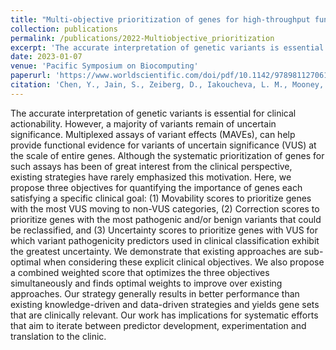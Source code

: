 ```yaml
---
title: "Multi-objective prioritization of genes for high-throughput functional assays towards improved clinical variant classification"
collection: publications
permalink: /publications/2022-Multiobjective_prioritization
excerpt: 'The accurate interpretation of genetic variants is essential for clinical actionability. However, a majority of variants remain of uncertain significance. Multiplexed assays of variant effects (MAVEs), can help provide functional evidence for variants of uncertain significance (VUS) at the scale of entire genes. Although the systematic prioritization of genes for such assays has been of great interest from the clinical perspective, existing strategies have rarely emphasized this motivation. Here, we propose three objectives for quantifying the importance of genes each satisfying a specific clinical goal: (1) Movability scores to prioritize genes with the most VUS moving to non-VUS categories, (2) Correction scores to prioritize genes with the most pathogenic and/or benign variants that could be reclassified, and (3) Uncertainty scores to prioritize genes with VUS for which variant pathogenicity predictors used in clinical classification exhibit the greatest uncertainty. We demonstrate that existing approaches are sub-optimal when considering these explicit clinical objectives. We also propose a combined weighted score that optimizes the three objectives simultaneously and finds optimal weights to improve over existing approaches. Our strategy generally results in better performance than existing knowledge-driven and data-driven strategies and yields gene sets that are clinically relevant. Our work has implications for systematic efforts that aim to iterate between predictor development, experimentation and translation to the clinic.'
date: 2023-01-07
venue: 'Pacific Symposium on Biocomputing'
paperurl: 'https://www.worldscientific.com/doi/pdf/10.1142/9789811270611_0030'
citation: 'Chen, Y., Jain, S., Zeiberg, D., Iakoucheva, L. M., Mooney, S. D., Radivojac, P., & Pejaver, V. (2022). Multi-objective prioritization of genes for high-throughput functional assays towards improved clinical variant classification. In PACIFIC SYMPOSIUM ON BIOCOMPUTING 2023: Kohala Coast, Hawaii, USA, 3–7 January 2023 (pp. 323-334).'
---
```

The accurate interpretation of genetic variants is essential for clinical actionability. However, a majority of variants remain of uncertain significance. Multiplexed assays of variant effects (MAVEs), can help provide functional evidence for variants of uncertain significance (VUS) at the scale of entire genes. Although the systematic prioritization of genes for such assays has been of great interest from the clinical perspective, existing strategies have rarely emphasized this motivation. Here, we propose three objectives for quantifying the importance of genes each satisfying a specific clinical goal: (1) Movability scores to prioritize genes with the most VUS moving to non-VUS categories, (2) Correction scores to prioritize genes with the most pathogenic and/or benign variants that could be reclassified, and (3) Uncertainty scores to prioritize genes with VUS for which variant pathogenicity predictors used in clinical classification exhibit the greatest uncertainty. We demonstrate that existing approaches are sub-optimal when considering these explicit clinical objectives. We also propose a combined weighted score that optimizes the three objectives simultaneously and finds optimal weights to improve over existing approaches. Our strategy generally results in better performance than existing knowledge-driven and data-driven strategies and yields gene sets that are clinically relevant. Our work has implications for systematic efforts that aim to iterate between predictor development, experimentation and translation to the clinic.